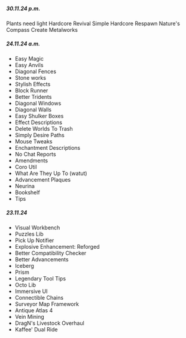 ##### **30.11.24 p.m.**
Plants need light
Hardcore Revival
Simple Hardcore Respawn
Nature's Compass
Create Metalworks

##### **24**.11.24 a.m.

- Easy Magic
- Easy Anvils
- Diagonal Fences
- Stone works
- Stylish Effects
- Block Runner
- Better Tridents
- Diagonal Windows
- Diagonal Walls
- Easy Shulker Boxes
- Effect Descriptions
- Delete Worlds To Trash
- Simply Desire Paths
- Mouse Tweaks
- Enchantment Descriptions
- No Chat Reports
- Amendments
- Coro Util
- What Are They Up To (watut)
- Advancement Plaques
- Neurina
- Bookshelf
- Tips
##### **23.11.24**

- Visual Workbench
- Puzzles Lib
- Pick Up Notifier
- Explosive Enhancement: Reforged
- Better Compatibility Checker
- Better Advancements
- Iceberg
- Prism
- Legendary Tool Tips
- Octo Lib
- Immersive UI
- Connectible Chains
- Surveyor Map Framework
- Antique Atlas 4
- Vein Mining
- DragN's Livestock Overhaul
- Kaffee' Dual Ride

